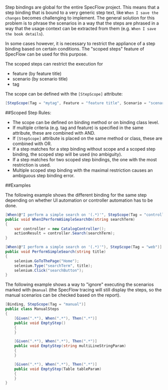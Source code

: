 Step bindings are global for the entire SpecFlow project. This means that a step binding that is bound to a very generic step text, like ``When I save the changes`` becomes challenging to implement. The general solution for this problem is to phrase the scenarios in a way that the steps are phrased in a way that the usage context can be extracted from them (e.g. ``When I save the book details``).

In some cases however, it is necessary to restrict the appliance of a step binding based on certain conditions. The "scoped steps" feature of SpecFlow can be used for this purpose.

The scoped steps can restrict the execution for 

* feature (by feature title)
* scenario (by scenario title)
* tag

The scope can be defined with the `[StepScope]` attribute:

```c#
[StepScope(Tag = "mytag", Feature = "feature title", Scenario = "scenario title")] 
```

##Scoped Step Rules:

* The scope can be defined on binding method or on binding class level.
* If multiple criteria (e.g. tag and feature) is specified in the same attribute, these are combined with AND.
* If `[StepScope]` attribute is placed on the same method or class, these are combined with OR.
* If a step matches for a step binding without scope and a scoped step binding, the scoped step will be used (no ambiguity).
* If a step matches for two scoped step bindings, the one with the most restriction is used. 
* Multiple scoped step binding with the maximal restriction causes an ambiguous step binding error.

##Examples

The following example shows the different binding for the same step depending on whether UI automation or controller automation has to be done.

```c#
[When(@"I perform a simple search on '(.*)'", StepScope(Tag = "controller"))]
public void WhenIPerformASimpleSearchOn(string searchTerm)
{
    var controller = new CatalogController();
    actionResult = controller.Search(searchTerm);
}

[When(@"I perform a simple search on '(.*)'"), StepScope(Tag = "web")]
public void PerformSimpleSearch(string title)
{
    selenium.GoToThePage("Home");
    selenium.Type("searchTerm", title);
    selenium.Click("searchButton");
}
```

The following example shows a way to "ignore" executing the scenarios marked with `@manual` (the SpecFlow tracing will still display the steps, so the manual scenarios can be checked based on the report).

```c#
[Binding, StepScope(Tag = "manual")]
public class ManualSteps
{
    [Given(".*"), When(".*"), Then(".*")]
    public void EmptyStep()
    {
    }

    [Given(".*"), When(".*"), Then(".*")]
    public void EmptyStep(string multiLineStringParam)
    {
    }

    [Given(".*"), When(".*"), Then(".*")]
    public void EmptyStep(Table tableParam)
    {
    }
}
```